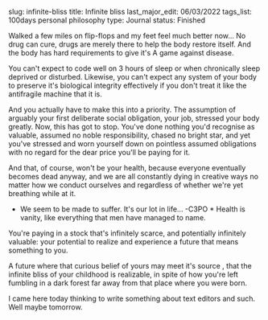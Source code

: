 slug: infinite-bliss
title: Infinite bliss
last_major_edit: 06/03/2022
tags_list: 100days
           personal
           philosophy
type: Journal
status: Finished

Walked a few miles on flip-flops and my feet feel much better now... No drug can cure, drugs are merely there to help the body restore itself. And the body has hard requirements to give it's A game against disease. 

You can't expect to code well on 3 hours of sleep or when chronically sleep deprived or disturbed. Likewise, you can't expect any system of your body to preserve it's biological integrity effectively if you don't treat it like the antifragile machine that it is.

And you actually have to make this into a priority. The assumption of arguably your first deliberate social obligation, your job, stressed your body greatly. Now, this has got to stop. You've done nothing you'd recognise as valuable, assumed no noble responsibility, chased no bright star, and yet you've stressed and worn yourself down on pointless assumed obligations with no regard for the dear price you'll be paying for it.

And that, of course, won't be your health, because everyone eventually becomes dead anyway, and we are all constantly dying in creative ways no matter how we conduct ourselves and regardless of whether we're yet breathing while at it.
* We seem to be made to suffer. It's our lot in life...     -C3PO *
Health is vanity, like everything that men have managed to name.

You're paying in a stock that's infinitely scarce, and potentially infinitely valuable: your potential to realize and experience a future that means something to you. 

A future where that curious belief of yours may meet it's source
, that the infinite bliss of your childhood is realizable, in spite of how you're left fumbling in a dark forest far away from that place where you were born.

I came here today thinking to write something about text editors and such. Well maybe tomorrow.

